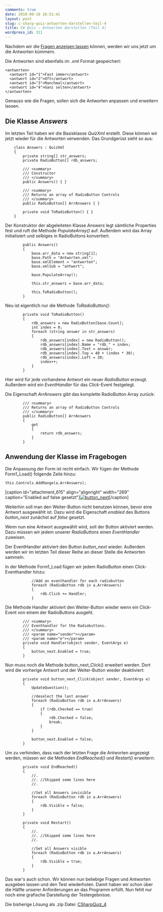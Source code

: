 ```yaml
---
comments: true
date: 2010-09-18 16:51:41
layout: post
slug: c-sharp-quiz-antworten-darstellen-teil-4
title: C# Quiz – Antworten darstellen (Teil 4)
wordpress_id: 311
---
```


Nachdem wir die [Fragen anzeigen lassen](http://blog.phansch.de/2010/07/c-sharp-quiz-fragen-auslesen-teil-3/) können, werden wir uns jetzt um die Antworten kümmern.

Die Antworten sind ebenfalls im .xml Format gespeichert:

    
    
    <antworten>
      <antwort id="1">Fast immer</antwort>
      <antwort id="2">Oft</antwort>
      <antwort id="3">Manchmal</antwort>
      <antwort id="4">Ganz selten</antwort>
    </antworten>


Genauso wie die Fragen, sollen sich die Antworten anpassen und erweitern lassen.


## Die Klasse _Answers_


Im letzten Teil haben wir die Basisklasse _QuizXml_ erstellt. Diese können wir jetzt wieder für die Antworten verwenden.
Das Grundgerüst sieht so aus:

    
        class Answers : QuizXml
        {
            private string[] str_answers;
            private RadioButton[] rdb_answers;
    
            /// <summary>
            /// Constructor
            /// </summary>
            public Answers() { }
    
            /// <summary>
            /// Returns an array of RadioButton Controls
            /// </summary>
            public RadioButton[] ArrAnswers { }
    
            private void ToRadioButton() { }
        }


Der Konstruktor der abgeleiteten Klasse _Answers_ legt sämtliche Properties fest und ruft die Methode _PopulateArray()_ auf. Außerdem wird das Array initialisiert und selbiges in RadioButtons konvertiert.

    
            public Answers()
            {
                base.arr_data = new string[1];
                base.Path = "Antworten.xml";
                base.xmlElement = "antworten";
                base.xmlSub = "antwort";
    
                base.PopulateArray();
    
                this.str_answers = base.arr_data;
    
                this.ToRadioButton();
            }


Neu ist eigentlich nur die Methode _ToRadioButton()_:

    
            private void ToRadioButton()
            {
                rdb_answers = new RadioButton[base.Count];
                int index = 0;
                foreach (string answer in str_answers)
                {
                    rdb_answers[index] = new RadioButton();
                    rdb_answers[index].Name = "rdb_" + index;
                    rdb_answers[index].Text = answer;
                    rdb_answers[index].Top = 40 + (index * 30);
                    rdb_answers[index].Left = 20;
                    index++;
                }
            }


Hier wird für jede vorhandene Antwort ein neuer _RadioButton_ erzeugt. Außerdem wird ein _EventHandler_ für das _Click_-Event festgelegt.

Die Eigenschaft _ArrAnswers_ gibt das komplette RadioButton Array zurück:

    
    
            /// <summary>
            /// Returns an array of RadioButton Controls
            /// </summary>
            public RadioButton[] ArrAnswers
            {
                get
                {
                    return rdb_answers;
                }
            }




## Anwendung der Klasse im Fragebogen


Die Anpassung der Form ist recht einfach. Wir fügen der Methode Form1_Load() folgende Zeile hinzu:

    
    this.Controls.AddRange(a.ArrAnswers);


[caption id="attachment_615" align="alignright" width="269" caption="Enabled auf false gesetzt"][![button_next](http://wpimages.phansch.de/2010/06/button_next.png)](http://wpimages.phansch.de/2010/06/button_next.png)[/caption]

Weiterhin soll man den Weiter-Button nicht benutzen können, bevor eine Antwort ausgewählt ist. Dazu wird die Eigenschaft _enabled_ des Buttons _button_next_ zunächst auf _false_ gesetzt.

Wenn nun eine Antwort ausgewählt wird, soll der Button aktiviert werden. Dazu müssen wir jedem unserer _RadioButtons_ einen _EventHandler_ zuweisen.

Der EventHandler aktiviert den Button _button_next_ wieder. Außerdem werden wir im letzten Teil dieser Reihe an dieser Stelle die Antworten sammeln.

In der Methode Form1_Load fügen wir jedem RadioButton einen Click-Eventhandler hinzu:

    
                //Add an eventhandler for each radiobutton
                foreach (RadioButton rdb in a.ArrAnswers)
                {
                    rdb.Click += Handler;
                }


Die Methode Handler aktiviert den Weiter-Button wieder wenn ein Click-Event von einem der RadioButtons ausgeht.

    
    
            /// <summary>
            /// Eventhandler for the Radiobuttons.
            /// </summary>
            /// <param name="sender"></param>
            /// <param name="e"></param>
            private void Handler(object sender, EventArgs e)
            {
                button_next.Enabled = true;
            }


Nun muss noch die Methode button_next_Click() erweitert werden. Dort wird die vorherige Antwort und der Weiter-Button wieder deaktiviert:

    
            private void button_next_Click(object sender, EventArgs e)
            {
                UpdateQuestion();
    
                //deselect the last answer
                foreach (RadioButton rdb in a.ArrAnswers)
                {
                    if (rdb.Checked == true)
                    {
                        rdb.Checked = false;
                        break;
                    }
                }
    
                button_next.Enabled = false;
            }



Um zu verhinden, dass nach der letzten Frage die Antworten angezeigt werden, müssen wir die Methoden _EndReached()_ und _Restart()_ erweitern:


    
    
            private void EndReached()
            {
                //.
                //. //Skipped some lines here
                //.
    
                //Set all Answers invisible
                foreach (RadioButton rdb in a.ArrAnswers)
                {
                    rdb.Visible = false;
                }
            }
    
            private void Restart()
            {
                //.
                //. //Skipped some lines here
                //.
    
                //Set all Answers visible
                foreach (RadioButton rdb in a.ArrAnswers)
                {
                    rdb.Visible = true;
                }
            }
    


Das war's auch schon. Wir können nun beliebige Fragen und Antworten ausgeben lassen und den Test wiederholen. Damit haben wir schon über die Hälfte unserer Anforderungen an das Programm erfüllt. Nun fehlt nur noch eine grafische Darstellung der Testergebnisse.

Die bisherige Lösung als .zip Datei: [CSharpQuiz_4](http://wpimages.phansch.de/2010/06/CSharpQuiz_4.zip)
